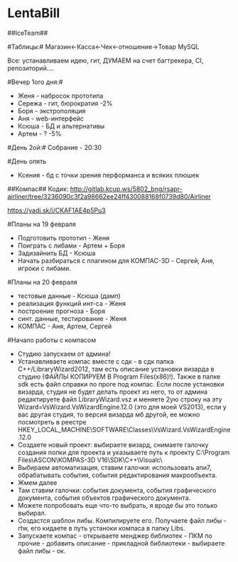 # LentaBill

##IceTeam##

#Таблицы:#
Магазин<-Касса<-Чек<-отношение->Товар
MySQL

Все: устанавливаем идею, гит, ДУМАЕМ на счет багтрекера, CI, репозиторий….

#Вечер 1ого дня:#
- Женя - набросок прототипа
- Сережа - гит, бюрократия -2%
- Боря - экстрополяция
- Аня - web-интерфейс
- Ксюша - БД и альтернативы
- Артем - ? -5%

#День 2ой:#
Собрание - 20:30

#День опять

- Ксения - бд с точки зрения перформанса и всяких плюшек

##Компас##
Кодик:
http://gitlab.kcup.ws/5802_bng/rsapr-airliner/tree/3236090c3f2a98662ee24ff430088168f0739d80/Airliner

https://yadi.sk/i/CKAF1AE4p5Pu3

#Планы на 19 февраля
- Подготовить прототип - Женя
- Поиграть с либами - Артем + Боря
- Задизайнить БД - Ксюша
- Начать разбираться с плагином для КОМПАС-3D - Сергей, Аня, игроки с либами.

#Планы на 20 февраля
- тестовые данные - Ксюша (дамп)
- реализация функций инт-са - Женя
- построение прогноза - Боря
- синт. данные, тестирование - Женя
- КОМПАС - Аня, Артем, Сергей

#Начало работы с компасом
- Студию запускаем от админа!
- Устанавливаете компас вместе с сдк  - в сдк папка С++/LibraryWizard2012, там есть описание установки визарда в студию (ФАЙЛЫ КОПИРУЕМ В Program Files(x86)!). Также в папке sdk есть файл справки по проге под компас. Если после установки визарда, студия не будет делать проект из него, то от админа редактируете файл LibraryWizard.vsz и меняете 2ую строку на эту Wizard=VsWizard.VsWizardEngine.12.0 (это для моей VS2013), если у вас другая студия, то версия визарда мб другой, ее можно посмотреть в реестре HKEY_LOCAL_MACHINE\SOFTWARE\Classes\VsWizard.VsWizardEngine.12.0
- Создаете новый проект: выбираете визард, снимаете галочку создания попки для проекта и указываете путь к проекту C:\Program Files\ASCON\KOMPAS-3D V16\SDK\C++\Visualc\
- Выбираем автоматизация, ставим галочки: использовать апи7, обрабатывать события, события редактирования макрообъекта.
- Жмем далее
- Там ставим галочки: события документа, события графического документа, события объектов графического документа.
- Можете попробовать еще что-то выбрать, я вроде бы это только выбирал.
- Создастся шаблон либы. Компилируете его. Получаете файл либы - rtw, его кидаете в путь устаноки компаса в папку Libs.
- Запускаете компас - открываете менджер библиотек - ПКМ по прочие - добавить описание - прикладной библиотеки - выбираете файл либы - ок.
